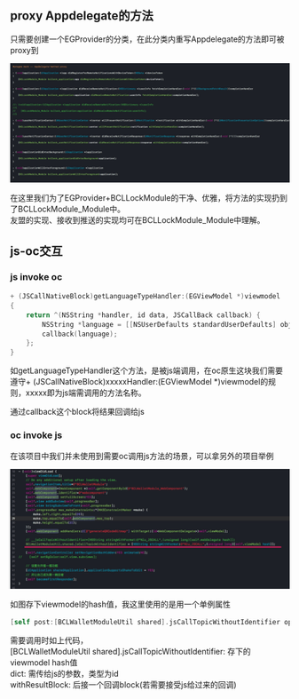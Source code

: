 ## proxy Appdelegate的方法

只需要创建一个EGProvider的分类，在此分类内重写Appdelegate的方法即可被proxy到

![avatar](images/4.jpg)

在这里我们为了EGProvider+BCLLockModule的干净、优雅，将方法的实现扔到了BCLLockModule_Module中。</br>
友盟的实现、接收到推送的实现均可在BCLLockModule_Module中理解。

## js-oc交互

### js invoke oc

``` objective-c
+ (JSCallNativeBlock)getLanguageTypeHandler:(EGViewModel *)viewmodel
{
    return ^(NSString *handler, id data, JSCallBack callback) {
        NSString *language = [[NSUserDefaults standardUserDefaults] objectForKey:@"bcl_lock_language"];
        callback(language);
    };
}
```
如getLanguageTypeHandler这个方法，是被js端调用，在oc原生这块我们需要遵守+ (JSCallNativeBlock)xxxxxHandler:(EGViewModel *)viewmodel的规则，xxxxx即为js端需调用的方法名称。

通过callback这个block将结果回调给js

### oc invoke js

在该项目中我们并未使用到需要oc调用js方法的场景，可以拿另外的项目举例

![avatar](images/5.jpg)

如图存下viewmodel的hash值，我这里使用的是用一个单例属性

``` objective-c
[self post:[BCLWalletModuleUtil shared].jsCallTopicWithoutIdentifier options:dict withResultBlock:nil];
```

需要调用时如上代码，</br>
[BCLWalletModuleUtil shared].jsCallTopicWithoutIdentifier: 存下的viewmodel hash值</br>
dict: 需传给js的参数，类型为id</br>
withResultBlock: 后接一个回调block(若需要接受js给过来的回调)
